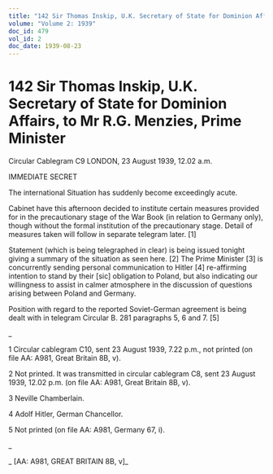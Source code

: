 ```yaml
---
title: "142 Sir Thomas Inskip, U.K. Secretary of State for Dominion Affairs, to Mr R.G. Menzies, Prime Minister"
volume: "Volume 2: 1939"
doc_id: 479
vol_id: 2
doc_date: 1939-08-23
---
```


# 142 Sir Thomas Inskip, U.K. Secretary of State for Dominion Affairs, to Mr R.G. Menzies, Prime Minister

Circular Cablegram C9 LONDON, 23 August 1939, 12.02 a.m.

IMMEDIATE SECRET

The international Situation has suddenly become exceedingly acute.

Cabinet have this afternoon decided to institute certain measures provided for in the precautionary stage of the War Book (in relation to Germany only), though without the formal institution of the precautionary stage. Detail of measures taken will follow in separate telegram later. [1]

Statement (which is being telegraphed in clear) is being issued tonight giving a summary of the situation as seen here. [2] The Prime Minister [3] is concurrently sending personal communication to Hitler [4] re-affirming intention to stand by their [sic] obligation to Poland, but also indicating our willingness to assist in calmer atmosphere in the discussion of questions arising between Poland and Germany.

Position with regard to the reported Soviet-German agreement is being dealt with in telegram Circular B. 281 paragraphs 5, 6 and 7. [5]

_

1 Circular cablegram C10, sent 23 August 1939, 7.22 p.m., not printed (on file AA: A981, Great Britain 8B, v).

2 Not printed. It was transmitted in circular cablegram C8, sent 23 August 1939, 12.02 p.m. (on file AA: A981, Great Britain 8B, v).

3 Neville Chamberlain.

4 Adolf Hitler, German Chancellor.

5 Not printed (on file AA: A981, Germany 67, i).

_

_ [AA: A981, GREAT BRITAIN 8B, v]_
